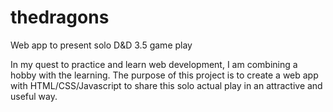 # thedragons
Web app to present solo D&amp;D 3.5 game play

In my quest to practice and learn web development, I am combining a hobby with the learning. The purpose of this project is to create a web app with HTML/CSS/Javascript to share this solo actual play in an attractive and useful way.
